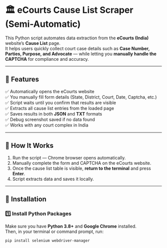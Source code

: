 # 🏛️ eCourts Cause List Scraper (Semi-Automatic)

This Python script automates data extraction from the **eCourts (India)** website’s **Cause List** page.  
It helps users quickly collect court case details such as **Case Number, Parties, Purpose, and Advocate** — while letting you **manually handle the CAPTCHA** for compliance and accuracy.

---

## 🚀 Features

✅ Automatically opens the eCourts website  
✅ You manually fill form details (State, District, Court, Date, Captcha, etc.)  
✅ Script waits until you confirm that results are visible  
✅ Extracts all cause list entries from the loaded page  
✅ Saves results in both **JSON** and **TXT** formats  
✅ Debug screenshot saved if no data found  
✅ Works with any court complex in India

---

## 🧠 How It Works

1. Run the script — Chrome browser opens automatically.  
2. Manually complete the form and CAPTCHA on the eCourts website.  
3. Once the cause list table is visible, **return to the terminal** and press **Enter**.  
4. Script extracts data and saves it locally.

---

## 🧩 Installation

### 1️⃣ Install Python Packages
Make sure you have **Python 3.8+** and **Google Chrome** installed.  
Then, in your terminal or command prompt, run:

```bash
pip install selenium webdriver-manager
